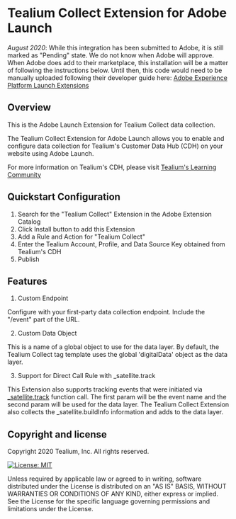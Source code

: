 # Tealium Collect Extension for Adobe Launch

*August 2020*: While this integration has been submitted to Adobe, it is still marked as "Pending" state.  We do not know when Adobe will approve. When Adobe does add to their marketplace, this installation will be a matter of following the instructions below.  Until then, this code would need to be manually uploaded following their developer guide here: [Adobe Experience Platform Launch Extensions](https://developer.adobelaunch.com/extensions/)

## Overview

This is the Adobe Launch Extension for Tealium Collect data collection.

The Tealium Collect Extension for Adobe Launch allows you to enable and configure data collection for Tealium's Customer Data Hub (CDH) on your website using Adobe Launch.

For more information on Tealium's CDH, please visit [Tealium's Learning Community](https://community.tealiumiq.com/t5/Customer-Data-Hub/Introduction-to-Customer-Data-Hub/ta-p/17571)

## Quickstart Configuration

1. Search for the "Tealium Collect" Extension in the Adobe Extension Catalog
2. Click Install button to add this Extension
3. Add a Rule and Action for "Tealium Collect"
4. Enter the Tealium Account, Profile, and Data Source Key obtained from Tealium's CDH
5. Publish


## Features


1. Custom Endpoint

Configure with your first-party data collection endpoint.  Include the "/event" part of the URL.

2. Custom Data Object

This is a name of a global object to use for the data layer.  By default, the Tealium Collect tag template uses the global 'digitalData' object as the data layer. 

3. Support for Direct Call Rule with \_satellite.track

This Extension also supports tracking events that were initiated via [\_satellite.track](https://docs.adobe.com/content/help/en/launch/using/reference/client-side-info/launch-object-reference.html) function call.  The first param will be the event name and the second param will be used for the data layer.  The Tealium Collect Extension also collects the \_satellite.buildInfo information and adds to the data layer.

## Copyright and license

Copyright 2020 Tealium, Inc. All rights reserved.

[![License: MIT](https://img.shields.io/badge/License-MIT-yellow.svg)](https://opensource.org/licenses/MIT)

Unless required by applicable law or agreed to in writing, software
distributed under the License is distributed on an "AS IS" BASIS,
WITHOUT WARRANTIES OR CONDITIONS OF ANY KIND, either express or implied.
See the License for the specific language governing permissions and
limitations under the License.

